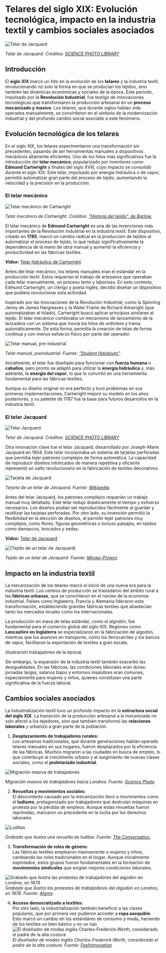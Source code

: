 # Telares del siglo XIX: Evolución tecnológica, impacto en la industria textil y cambios sociales asociados
![Telar de Jacquard](https://media.sciencephoto.com/image/c0107853/800wm/C0107853-Jacquard_loom,_19th_century.jpg)

*Telar de Jacquard. Créditos: [SCIENCE PHOTO LIBRARY](https://www.sciencephoto.com/contributor/spq/)*

## Introducción

El **siglo XIX** marcó un hito en la evolución de los **telares** y la industria textil, revolucionando no solo la
forma en que se producían los tejidos, sino también las dinámicas económicas y sociales de la época. Este periodo, impulsado por la **Revolución Industrial**, fue testigo de innovaciones tecnológicas que transformaron la producción artesanal en un **proceso mecanizado y masivo**. Los telares, que durante siglos habían sido operados manualmente, se convirtieron en el símbolo de la modernización industrial y del profundo cambio social asociado a este fenómeno.

## Evolución tecnológica de los telares

En el siglo XIX, los telares experimentaron una transformación sin precedentes, pasando de ser herramientas manuales a dispositivos mecánicos altamente eficientes. Uno de los hitos más significativos fue la introducción del **telar mecánico**, popularizado por inventores como **Edmund Cartwright** a finales del siglo XVIII, cuyo impacto se consolidó durante el siglo XIX. Este telar, impulsado por energía hidráulica o de vapor, permitió automatizar gran parte del proceso de tejido, aumentando la velocidad y la precisión en la producción.
 
### El telar mecánico

![Telar mecánico de Cartwright](https://c8.alamy.com/comp/G37WA3/cartwrights-power-loom-edmund-cartwrights-steam-powered-loom-of-1785-G37WA3.jpg)

*Telar mecánico de Cartwright. Créditos: ["Historia del tejido", de Barlow.](https://c8.alamy.com/comp/G37WA3/cartwrights-power-loom-edmund-cartwrights-steam-powered-loom-of-1785-G37WA3.jpg)*
  
El telar mecánico de **Edmund Cartwright** es una de las invenciones más importantes de la Revolución Industrial en la industria textil. Este dispositivo, creado en **1785**, marcó un cambio radical en la producción de tejidos al automatizar el proceso de tejido, lo que redujo significativamente la dependencia de la mano de obra manual y aumentó la eficiencia y productividad en las fábricas textiles.

**_Video_:** [Telar hidráulico de Cartwright](https://youtu.be/oMjNQ7yjmII?si=oT49OeZ9LdSZ6XuE)

Antes del telar mecánico, los telares manuales eran el estándar en la producción textil. Estos requerían el trabajo de artesanos que operaban cada telar manualmente, un proceso lento y laborioso. En este contexto, Edmund Cartwright, un clérigo y poeta inglés, decidió diseñar un dispositivo que pudiera revolucionar esta actividad.

Inspirado por las innovaciones de la Revolución Industrial, como la Spinning Jenny de James Hargreaves y la Water Frame de Richard Arkwright (que automatizaban el hilado), Cartwright buscó aplicar principios similares al tejido. El telar mecánico combinaba un mecanismo de lanzamiento de la lanzadera con un sistema que movía los hilos de urdimbre y trama automáticamente. De esta forma, permitía la creación de telas de forma continua y con menos esfuerzo físico por parte del operador.

![Telar manual, pre-industrial](https://i.pinimg.com/736x/af/42/8c/af428c74d76736737854108a0bd008a7.jpg)

*Telar manual, preindustrial. Fuente: ["Student Handouts"](https://studenthandouts.com/world-history/industrial-revolution/pictures/pre-industrial-hand-loom.htm).*

Inicialmente, el telar fue diseñado para funcionar con **fuerza humana** o **caballos**, pero pronto se adaptó para utilizar la **energía hidráulica** y, más adelante, la **energía del vapor**, lo que lo convirtió en una herramienta fundamental para las fábricas textiles.

Aunque su diseño original no era perfecto y tuvo problemas en sus primeras implementaciones, Cartwright mejoró su modelo en los años posteriores, y su patente de 1787 fue la base para futuros desarrollos en la industria textil.

### El telar Jacquard
 
![Telar Jacquard](https://media.sciencephoto.com/image/c0495548/800wm/C0495548-Jacquard_Loom.jpg)

*Telar de Jacquard. Créditos: [SCIENCE PHOTO LIBRARY](https://www.sciencephoto.com/contributor/spq/)*

Otra innovación clave fue el telar Jacquard, desarrollado por Joseph-Marie Jacquard en 1804. Este telar incorporaba un sistema de tarjetas perforadas que permitía tejer patrones complejos de forma automática. La capacidad de reproducir diseños intrincados de manera repetitiva y eficiente representó un salto revolucionario en la fabricación de textiles decorativos.

![Tarjeta de Jacquard](https://upload.wikimedia.org/wikipedia/commons/0/09/Jacquard.loom.cards.jpg)

*Tarjeta de un telar de Jacquard. Fuente: [Wikipedia](https://es.wikipedia.org/wiki/Telar_de_Jacquard).*

Antes del telar Jacquard, los patrones complejos requerían un trabajo manual muy detallado. Este telar redujo drásticamente el tiempo y esfuerzo necesarios. Los diseños podían ser reproducidos fácilmente al guardar y reutilizar las tarjetas perforadas. Por otro lado, su invención permitió la flexibilidad en la elección de diseños, al permitir tejer patrones muy complejos, como flores, figuras geométricas o incluso paisajes, en tejidos como damascos, brocados y sedas.

**_Video:_** [Telar de Jacquard](https://www.youtube.com/watch?v=K6NgMNvK52A)

![(Tejido de un telar de Jacquard)](https://www.mingei-project.eu/wp-content/uploads/2020/04/Silkfabrichds.jpg)

*Tejido de un telar de Jacquard. Fuente: [Mingei-Project](https://www.mingei-project.eu/2020/04/02/the-story-of-jacquard-weaving/).*

## Impacto en la industria textil

La mecanización de los telares marcó el inicio de una nueva era para la industria textil. Los centros de producción se trasladaron del ámbito rural a las **fábricas urbanas**, que se convirtieron en el núcleo de la economía industrial. Países como Inglaterra, Francia y Alemania lideraron esta transformación, estableciendo grandes fábricas textiles que abastecían tanto los mercados locales como los internacionales.

La producción en masa de telas estándar, como el algodón, fue fundamental para el comercio global del siglo XIX. Regiones como **Lancashire en Inglaterra** se especializaron en la fabricación de algodón, mientras que los avances en transporte, como los ferrocarriles y los barcos de vapor, facilitaron la exportación de textiles a gran escala.

(ilustración trabajadores de la época)

Sin embargo, la expansión de la industria textil también exacerbó las desigualdades. En las fábricas, las condiciones laborales eran duras: jornadas largas, salarios bajos y entornos insalubres eran comunes, especialmente para mujeres y niños, quienes constituían una parte significativa de la fuerza laboral.

## Cambios sociales asociados

La industrialización textil tuvo un profundo impacto en la **estructura social del siglo XIX**. La transición de la producción artesanal a la mecanizada no solo afectó a los tejedores, sino que también transformó las **relaciones laborales** y urbanizó a gran parte de la población.

1.  **Desplazamiento de trabajadores rurales:**  
    Los artesanos tradicionales, que durante generaciones habían operado telares manuales en sus hogares, fueron desplazados por la eficiencia de las fábricas. Muchos migraron a las ciudades en busca de empleo, lo que contribuyó al crecimiento urbano y al surgimiento de nuevas clases sociales, como el **proletariado industrial**.

![Migración masiva de trabajadores](https://yorkshirebylines.co.uk/wp-content/uploads/2023/12/C19th-Emigrants.jpeg)

*Migración masiva de trabajadores hacia Londres. Fuente: [Science Photo](https://yorkshirebylines.co.uk/society/migrations-19thcentury-britain/)*

2.  **Revueltas y movimientos sociales:**  
    El descontento causado por la mecanización llevó a movimientos como el **ludismo**, protagonizado por trabajadores que destruían máquinas en protesta por la pérdida de empleos. Aunque estas revueltas fueron reprimidas, marcaron un precedente en la lucha por los derechos laborales.

![Luditas](https://images.theconversation.com/files/525490/original/file-20230510-25-vvlwmh.jpg?ixlib=rb-4.1.0&q=45&auto=format&w=1000&fit=clip)

*Grabado que ilustra una revuelta de luditas. Fuente: [The Conversation.](https://theconversation.com/whats-a-luddite-an-expert-on-technology-and-society-explains-203653)*

3.  **Transformación de roles de género:**  
    Las fábricas textiles emplearon masivamente a mujeres y niños, cambiando los roles tradicionales en el hogar. Aunque inicialmente explotados, estos grupos fueron fundamentales en la formación de **movimientos sindicales** que exigían mejores condiciones laborales.

![Grabado que ilustra las protestas de trabajadores del algodón en Londres, en 1878](https://c7.alamy.com/comp/2H0N6Y4/history-of-england-19th-century-workers-movement-workers-strikes-in-the-district-of-lancashire-the-high-cost-of-basic-necessities-the-lack-of-work-business-problems-and-some-laws-that-affected-the-poorest-classes-were-the-causes-that-provoked-strikes-of-miners-and-workers-during-the-month-of-may-1878-attack-and-burning-of-the-residence-of-colonel-rayusford-jackson-in-wilpshire-the-fire-was-caused-by-cotton-workers-during-the-cotton-riots-engraving-la-ilustracin-espaola-y-americana-1878-2H0N6Y4.jpg)
*Grabado que ilustra las protestas de trabajadores del algodón en Londres, en 1878. Fuente: [Alamy](https://www.alamy.com/history-of-england-19th-century-workers-movement-workers-strikes-in-the-district-of-lancashire-the-high-cost-of-basic-necessities-the-lack-of-work-business-problems-and-some-laws-that-affected-the-poorest-classes-were-the-causes-that-provoked-strikes-of-miners-and-workers-during-the-month-of-may-1878-attack-and-burning-of-the-residence-of-colonel-rayusford-jackson-in-wilpshire-the-fire-was-caused-by-cotton-workers-during-the-cotton-riots-engraving-la-ilustracin-espaola-y-americana-1878-image447936024.html).*

4.  **Acceso democratizado a textiles:**  
    Por otro lado, la industrialización también benefició a las clases populares, que por primera vez pudieron acceder a **ropa asequible**. Esto marcó un cambio en los estándares de consumo y moda, haciendo de los textiles un bien básico y no un lujo.
![El diseñador de modas inglés Charles-Frederick-Worth, considerado el padre de la alta costura](https://fashinnovation.nyc/wp-content/uploads/2022/04/Charles-Frederick-Worth-em-seu-atelier-House-of-Worth-1858-1952-Photo-Researchgate.net_.png)
*El diseñador de modas inglés Charles-Frederick-Worth, considerado el padre de la alta costura. Fuente: [Fashinnovation](https://fashinnovation.nyc/fashinnovation-industrial-revolution-fashion/)*